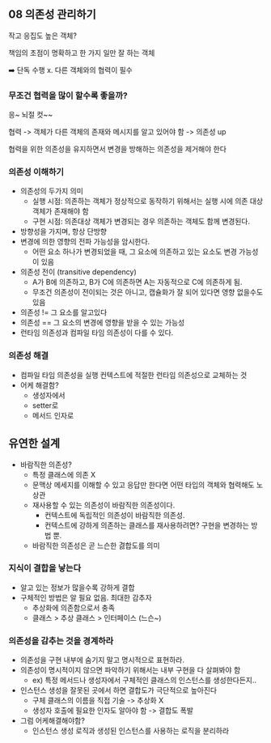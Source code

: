 ## 08 의존성 관리하기

작고 응집도 높은 객체?

책임의 초점이 명확하고 한 가지 일만 잘 하는 객체

➡️ 단독 수행 x. 다른 객체와의 협력이 필수

### 무조건 협력을 많이 할수록 좋을까?
응~ 뇌절 컷~~

협력 -> 객체가 다른 객체의 존재와 메시지를 알고 있어야 함 -> 의존성 up

협력을 위한 의존성을 유지하면서 변경을 방해하는 의존성을 제거해야 한다

### 의존성 이해하기
- 의존성의 두가지 의미
  - 실행 시점: 의존하는 객체가 정상적으로 동작하기 위해서는 실행 시에 의존 대상 객체가 존재해야 함
  - 구현 시점: 의존대상 객체가 변경되는 경우 의존하는 객체도 함께 변경된다.
- 방향성을 가지며, 항상 단방향
- 변경에 의한 영향의 전파 가능성을 암시한다. 
  - 어떤 요소 하나가 변경되었을 때, 그 요소에 의존하고 있는 요소도 변경 가능성이 있음
- 의존성 전이 (transitive dependency)
  - A가 B에 의존하고, B가 C에 의존하면 A는 자동적으로 C에 의존하게 됨.
  - 무조건 의존성이 전이되는 것은 아니고, 캡슐화가 잘 되어 있다면 영향 없을수도 있음
- 의존성 != 그 요소를 알고있다 
- 의존성 == 그 요소의 변경에 영향을 받을 수 있는 가능성
- 런타임 의존성과 컴파일 타임 의존성이 다를 수 있다. 

### 의존성 해결
- 컴파일 타임 의존성을 실행 컨텍스트에 적절한 런타임 의존성으로 교체하는 것
- 어케 해결함?
  - 생성자에서
  - setter로
  - 메서드 인자로

## 유연한 설계
- 바람직한 의존성?
  - 특정 클래스에 의존 X
  - 문맥상 메세지를 이해할 수 있고 응답만 한다면 어떤 타입의 객체와 협력해도 노상관
  - 재사용할 수 있는 의존성이 바람직한 의존성이다.
    - 컨텍스트에 독립적인 의존성이 바람직한 의존성.
    - 컨텍스트에 강하게 의존하는 클래스를 재사용하려면? 구현을 변경하는 방법 뿐.
  - 바람직한 의존성은 곧 느슨한 겷합도를 의미

### 지식이 결합을 낳는다
- 알고 있는 정보가 많을수록 강하게 결합
- 구체적인 방법은 알 필요 없음. 최대한 감추자
  - 추상화에 의존함으로서 충족
  - 클래스 > 추상 클래스 > 인터페이스 (느슨~)

### 의존성을 감추는 것을 경계하라
- 의존성을 구현 내부에 숨기지 말고 명시적으로 표현하라.
- 의존성이 명시적이지 않으면 파악하기 위해서는 내부 구현을 다 살펴봐야 함 
  - ex) 특정 메서드나 생성자에서 구체적인 클래스의 인스턴스를 생성한다든지..
- 인스턴스 생성을 잘못된 곳에서 하면 결합도가 극단적으로 높아진다
  - 구체 클래스의 이름을 직접 기술 -> 추상화 X
  - 생성자 호출에 필요한 인자도 알아야 함 -> 결합도 폭발
- 그럼 어케해결해야함? 
  - 인스턴스 생성 로직과 생성된 인스턴스를 사용하는 로직을 분리하라

